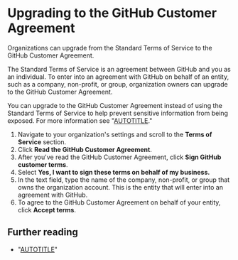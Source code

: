 # Upgrading to the GitHub Customer Agreement

Organizations can upgrade from the Standard Terms of Service to the GitHub Customer Agreement.

The Standard Terms of Service is an agreement between GitHub and you as an individual. To enter into an agreement with GitHub on behalf of an entity, such as a company, non-profit, or group, organization owners can upgrade to the GitHub Customer Agreement.

You can upgrade to the GitHub Customer Agreement instead of using the Standard Terms of Service to help prevent sensitive information from being exposed. For more information see "[AUTOTITLE](/code-security/getting-started/best-practices-for-preventing-data-leaks-in-your-organization)."

1. Navigate to your organization's settings and scroll to the **Terms of Service** section.
1. Click **Read the GitHub Customer Agreement**.
1. After you've read the GitHub Customer Agreement, click **Sign GitHub customer terms**.
1. Select **Yes, I want to sign these terms on behalf of my business.**
1. In the text field, type the name of the company, non-profit, or group that owns the organization account. This is the entity that will enter into an agreement with GitHub.
1. To agree to the GitHub Customer Agreement on behalf of your entity, click **Accept terms**.

## Further reading

- "[AUTOTITLE](/free-pro-team@latest/site-policy/github-terms/github-corporate-terms-of-service)"
